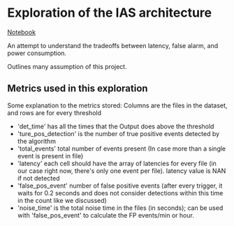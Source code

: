 # Exploration of the IAS architecture

[Notebook](ias_ramp_design_tradeoffs.ipynb)

An attempt to understand the tradeoffs between latency, false alarm, and power consumption. 

Outlines many assumption of this project.

## Metrics used in this exploration

Some explanation to the metrics stored:
Columns are the files in the dataset, and rows are for every threshold
- 'det_time' has all the times that the Output does above the threshold
- 'ture_pos_detection' is the number of true positive events detected by the algorithm
- 'total_events' total number of events present (In case more than a single event is present in file)
- 'latency' each cell should have the array of latencies for every file (in our case right now, there's only one event per file). latency value is NAN if not detected
- 'false_pos_event' number of false positive events (after every trigger, it waits for 0.2 seconds and does not consider detections within this time in the count like we discussed)
- 'noise_time' is the total noise time in the files (in seconds); can be used with 'false_pos_event' to calculate the FP events/min or hour.
